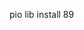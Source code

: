 pio lib install 89
<!-- pio lib install "WiFi@^89.0" -->

 <!-- pio run -t upload -->

 <!-- pio device monitor -b 115200  -->

 <!-- pio lib install "knolleary/PubSubClient"
 -->

 <!-- https://testclient-cloud.mqtt.cool/ -->